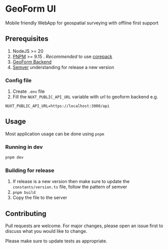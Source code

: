 # GeoForm UI

Mobile friendly WebApp for geospatial surveying with offline first support

## Prerequisites

1. NodeJS >= 20
2. [PNPM](https://pnpm.io/id/) >= 9.15 . _Recommended_ to use [corepack](https://github.com/nodejs/corepack)
3. [GeoForm Backend](https://github.com/Barrakusuma-Spatial-Teknologi/geoform-backend)
4. [Semver](https://semver.org/lang/id/) understanding for release a new version

### Config file

1. Create `.env` file
2. Fill the `NUXT_PUBLIC_API_URL` variable with url to geoform backend e.g.

```dotenv
NUXT_PUBLIC_API_URL=https://localhost:3000/api
```

## Usage

Most application usage can be done using `pnpm`

### Running in dev

```bash
pnpm dev
```

### Building for release

1. If release is a new version then make sure to update the `constants/version.ts` file, follow the pattern of semver
2. `pnpm build`
3. Copy the file to the server

## Contributing

Pull requests are welcome. For major changes, please open an issue first
to discuss what you would like to change.

Please make sure to update tests as appropriate.
